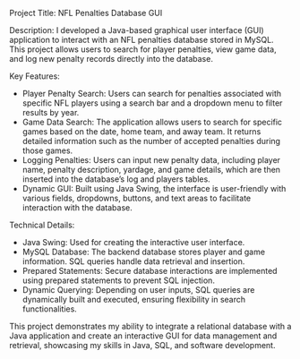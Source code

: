 Project Title: NFL Penalties Database GUI

Description:
I developed a Java-based graphical user interface (GUI) application to interact with an NFL penalties database stored in MySQL. This project allows users to search for player penalties, view game data, and log new penalty records directly into the database.

Key Features:

- Player Penalty Search: Users can search for penalties associated with specific NFL players using a search bar and a dropdown menu to filter results by year.
- Game Data Search: The application allows users to search for specific games based on the date, home team, and away team. It returns detailed information such as the number of accepted penalties during those games.
- Logging Penalties: Users can input new penalty data, including player name, penalty description, yardage, and game details, which are then inserted into the database’s log and players tables.
- Dynamic GUI: Built using Java Swing, the interface is user-friendly with various fields, dropdowns, buttons, and text areas to facilitate interaction with the database.

Technical Details:

- Java Swing: Used for creating the interactive user interface.
- MySQL Database: The backend database stores player and game information. SQL queries handle data retrieval and insertion.
- Prepared Statements: Secure database interactions are implemented using prepared statements to prevent SQL injection.
- Dynamic Querying: Depending on user inputs, SQL queries are dynamically built and executed, ensuring flexibility in search functionalities.

This project demonstrates my ability to integrate a relational database with a Java application and create an interactive GUI for data management and retrieval, showcasing my skills in Java, SQL, and software development.
